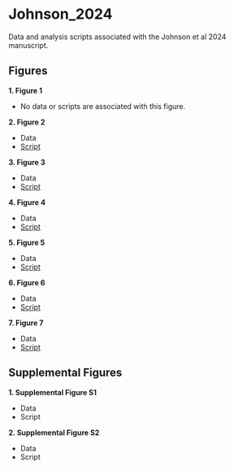 # Johnson_2024
Data and analysis scripts associated with the Johnson et al 2024 manuscript.


## Figures

**1. Figure 1**

- No data or scripts are associated with this figure.


**2. Figure 2**

- Data
- [Script](https://github.com/riddlenc/Johnson_2024/blob/main/Figure2_script)


**3. Figure 3**

- Data
- [Script](https://github.com/riddlenc/Johnson_2024/blob/main/Figure3_script)

     
**4. Figure 4**

- Data
- [Script](https://github.com/riddlenc/Johnson_2024/blob/main/Figure4_script)


**5. Figure 5**

- Data
- [Script](https://github.com/riddlenc/Johnson_2024/blob/main/Figure5_script)


**6. Figure 6**

- Data
- [Script](https://github.com/riddlenc/Johnson_2024/blob/main/Figure6_script)


**7. Figure 7**

- Data
- [Script](https://github.com/riddlenc/Johnson_2024/blob/main/Figure7_script)


## Supplemental Figures

**1. Supplemental Figure S1**

- Data
- Script

**2. Supplemental Figure S2**

- Data
- Script
